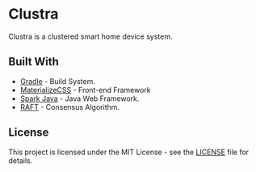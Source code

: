 # Clustra

Clustra is a clustered smart home device system.

## Built With
* [Gradle][1] - Build System.
* [MaterializeCSS][2] - Front-end Framework
* [Spark Java][3] - Java Web Framework.
* [RAFT][4] - Consensus Algorithm.

## License

This project is licensed under the MIT License - see the [LICENSE](LICENSE) file for details.

[1]: https://gradle.org/
[2]: http://materializecss.com/
[3]: http://sparkjava.com/
[4]: https://raft.github.io/